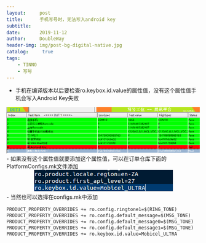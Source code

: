 ```yaml
---
layout:     post
title:      手机写号时，无法写入android key
subtitle:   
date:       2019-11-12
author:     DoubleWay
header-img: img/post-bg-digital-native.jpg
catalog: 	 true
tags:
    - TINNO
    - 写号
---
```

- 手机在编译版本以后要检查ro.keybox.id.value的属性值，没有这个属性值手机会写入Android Key失败　　
<div align="center">
	<img src="/img/2019-11-12/2019-11-12-1.1.PNG">  
</div>  
- 如果没有这个属性值就要添加这个属性值，可以在订单仓库下面的PlatformConfigs.mk文件添加
<div align="center">
	<img src="/img/2019-11-12/2019-11-12-1.2.png">  
</div>
- 当然也可以选择在configs.mk中添加


    PRODUCT_PROPERTY_OVERRIDES += ro.config.ringtone1=$(RING_TONE) 
    PRODUCT_PROPERTY_OVERRIDES += ro.config.default_message=$(MSG_TONE)
    PRODUCT_PROPERTY_OVERRIDES += ro.config.default_message0=$(MSG_TONE)  
    PRODUCT_PROPERTY_OVERRIDES += ro.config.default_message1=$(MSG_TONE) 
    PRODUCT_PROPERTY_OVERRIDES += ro.keybox.id.value=Mobicel_ULTRA
